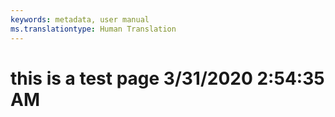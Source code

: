 ```yaml
---
keywords: metadata, user manual
ms.translationtype: Human Translation
---
```

# this is a test page 3/31/2020 2:54:35 AM